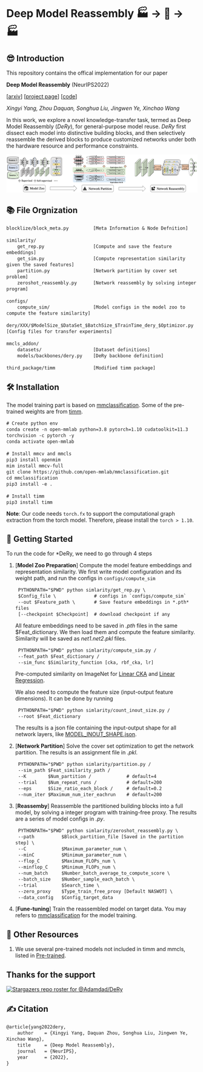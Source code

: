 # Deep Model Reassembly  🏭 -> 🧱 -> 🏭
## 😎 Introduction
This repository contains the offical implementation for our paper

**Deep Model Reassembly** (NeurIPS2022)

[[arxiv](https://arxiv.org/abs/2210.17409)] [[project page](https://adamdad.github.io/dery/)]
 [[code](https://github.com/Adamdad/DeRy)]

*Xingyi Yang, Zhou Daquan, Songhua Liu, Jingwen Ye, Xinchao Wang*

In this work, we explore a novel knowledge-transfer task, termed as Deep Model Reassembly (*DeRy*), for general-purpose model reuse. *DeRy* first dissect each model into distinctive building blocks, and then selectively reassemble the derived blocks to produce customized networks under both the hardware resource and performance constraints.

![pipeline](assets/pipeline.png)

## 📚 File Orgnization

    blocklize/block_meta.py         [Meta Information & Node Defnition]

    similarity/
        get_rep.py                  [Compute and save the feature embeddings]
        get_sim.py                  [Compute representation similarity given the saved features]
        partition.py                [Network partition by cover set problem]
        zeroshot_reassembly.py      [Network reassembly by solving integer program]

    configs/
        compute_sim/                [Model configs in the model zoo to compute the feature similarity]
        dery/XXX/$ModelSize_$DataSet_$BatchSize_$TrainTime_dery_$Optimizor.py   [Config files for transfer experiments]

    mmcls_addon/
        datasets/                   [Dataset definitions]
        models/backbones/dery.py    [DeRy backbone definition]

    third_package/timm              [Modified timm package]

    

## 🛠 Installation
The model training part is based on [mmclassification](https://github.com/open-mmlab/mmclassification). Some of the pre-trained weights are from [timm](https://github.com/rwightman/pytorch-image-models/tree/master/timm).

    # Create python env
    conda create -n open-mmlab python=3.8 pytorch=1.10 cudatoolkit=11.3 torchvision -c pytorch -y
    conda activate open-mmlab

    # Install mmcv and mmcls
    pip3 install openmim
    mim install mmcv-full
    git clone https://github.com/open-mmlab/mmclassification.git
    cd mmclassification
    pip3 install -e .

    # Install timm
    pip3 install timm

**Note**: Our code needs `torch.fx` to support the computational graph extraction from the torch model. Therefore, please install the `torch > 1.10`.

## 🚀 Getting Started
To run the code for *DeRy, we need to go through 4 steps

1. [**Model Zoo Preparation**] Compute the model feature embeddings and representation similarity. We first write model configuration and its weight path, and run the configs in `configs/compute_sim`
            
        PYTHONPATH="$PWD" python simlarity/get_rep.py \
        $Config_file \              # configs in `configs/compute_sim`
        --out $Feature_path \       # Save feature embeddings in *.pth* files
        [--checkpoint $Checkpoint]  # download checkpoint if any

    All feature embeddings need to be saved in *.pth* files in the same $Feat_dictionary. We then load them and compute the feature similarity. Similarity will be saved as *net1.net2.pkl* files.

        PYTHONPATH="$PWD" python simlarity/compute_sim.py /
        --feat_path $Feat_dictionary /
        --sim_func $Similarity_function [cka, rbf_cka, lr]

    Pre-computed similarity on ImageNet for [Linear CKA](https://drive.google.com/drive/folders/1ebSVwZyKeHdmdOdVlFZF6P9_1PzEMs-J?usp=share_link) and [Linear Regression](https://drive.google.com/drive/folders/1rKmV3iQwETKBO3yYlsXFIxrPfAc7VRRb?usp=share_link).

    We also need to compute the feature size (input-output feature dimensions). It can be done by running

        PYTHONPATH="$PWD" python simlarity/count_inout_size.py /
        --root $Feat_dictionary

    The results is a json file containing the input-output shape for all network layers, like [MODEL_INOUT_SHAPE.json](https://drive.google.com/file/d/15xDgYOu8Gs866faNHEYI0iHCJkxl-M2h/view?usp=share_link).

2. [**Network Partition**] Solve the cover set optimization to get the network partition. The results is an assignment file in *.pkl*.

        PYTHONPATH="$PWD" python simlarity/partition.py /
        --sim_path $Feat_similarity_path /
        --K        $Num_partition /             # default=4
        --trial    $Num_repeat_runs /           # default=200
        --eps      $Size_ratio_each_block /     # default=0.2
        --num_iter $Maximum_num_iter_eachrun    # default=200

3. [**Reassemby**] Reassemble the partitioned building blocks into a full model, by solving a integer program with training-free proxy. The results are a series of model configs in *.py*.

        PYTHONPATH="$PWD" python simlarity/zeroshot_reassembly.py \
        --path          $Block_partition_file [Saved in the partition step] \
        --C             $Maximum_parameter_num \
        --minC          $Minimum_parameter_num \
        --flop_C        $Maximum_FLOPs_num \
        --minflop_C     $Minimum_FLOPs_num \
        --num_batch     $Number_batch_average_to_compute_score \
        --batch_size    $Number_sample_each_batch \
        --trial         $Search_time \
        --zero_proxy    $Type_train_free_proxy [Default NASWOT] \
        --data_config   $Config_target_data

4. [**Fune-tuning**] Train the reassembled model on target data. You may refers to [mmclassification](https://github.com/open-mmlab/mmclassification) for the model training.

 
## 🚛 Other Resources
1. We use several pre-trained models not included in timm and mmcls, listed in [Pre-trained](assets/pre-trained.md).

## Thanks for the support
[![Stargazers repo roster for @Adamdad/DeRy](https://reporoster.com/stars/Adamdad/DeRy)](https://github.com/Adamdad/DeRy/stargazers)

## ✍ Citation

    @article{yang2022dery,
        author    = {Xingyi Yang, Daquan Zhou, Songhua Liu, Jingwen Ye, Xinchao Wang},
        title     = {Deep Model Reassembly},
        journal   = {NeurIPS},
        year      = {2022},
    }


